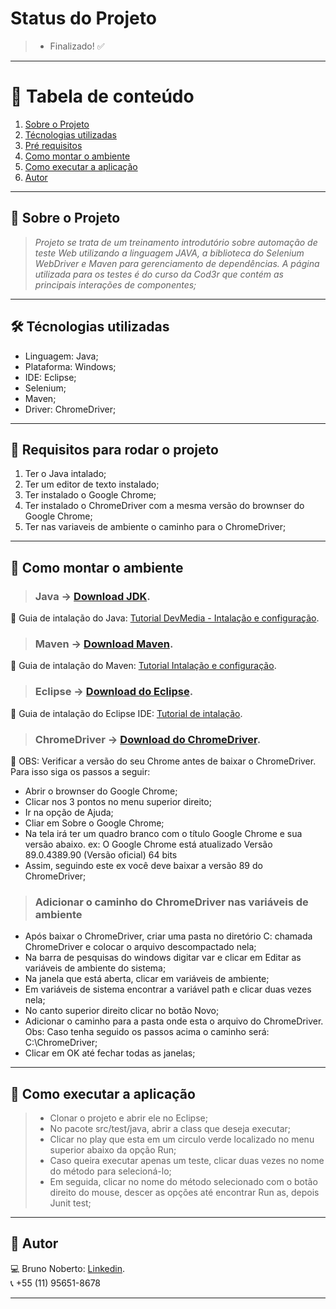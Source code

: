 

# Status do Projeto
> - Finalizado! :white_check_mark:

*******
# :file_folder: Tabela de conteúdo
1. [Sobre o Projeto](#sobre)
2. [Técnologias utilizadas](#ferramentas)
3. [Pré requisitos](#requisitos)
4. [Como montar o ambiente](#ambiente)
5. [Como executar a aplicação](#execucao)
6. [Autor](#autor)

*******

<div id='sobre'/>

## :file_folder: Sobre o Projeto
>*Projeto se trata de um treinamento introdutório sobre automação de teste Web utilizando a linguagem JAVA, a biblioteca do Selenium WebDriver e Maven para gerenciamento de dependências. A página utilizada para os testes é do curso da Cod3r que contém as principais interações de componentes;*

*******

<div id='ferramentas'/>

## 🛠 Técnologias utilizadas
- Linguagem: Java;
- Plataforma: Windows;
- IDE: Eclipse;
- Selenium;
- Maven;
- Driver: ChromeDriver;

*******

<div id='requisitos'/>

## :file_folder: Requisitos para rodar o projeto
1. Ter o Java intalado;
2. Ter um editor de texto instalado;
3. Ter instalado o Google Chrome;
4. Ter instalado o ChromeDriver com a mesma versão do brownser do Google Chrome;
5. Ter nas variaveis de ambiente o caminho para o ChromeDriver;

*******

<div id='ambiente'/>

## :file_folder: Como montar o ambiente

> ### Java -> [Download JDK](https://www.oracle.com/java/technologies/javase-downloads.html).
:pushpin: Guia de intalação do Java: [Tutorial DevMedia - Intalação e configuração](https://www.devmedia.com.br/instalacao-e-configuracao-do-pacote-java-jdk/23749).

> ### Maven -> [Download Maven](https://maven.apache.org/download.cgi).
:pushpin: Guia de intalação do Maven: [Tutorial Intalação e configuração](http://charlesmms.azurewebsites.net/2017/09/04/instalando-maven-no-windows-10/#:~:text=Instalando%20o%20Maven,Program%20Files%5CApache%5Cmaven.).

> ### Eclipse -> [Download do Eclipse](https://www.eclipse.org/).
:pushpin: Guia de intalação do Eclipse IDE: [Tutorial de intalação](https://medium.com/danielpadua/java-spring-boot-eclipse-7a1c4c364839).

> ### ChromeDriver -> [Download do ChromeDriver](https://chromedriver.chromium.org/downloads).
:pushpin: OBS: Verificar a versão do seu Chrome antes de baixar o ChromeDriver. Para isso siga os passos a seguir:

- Abrir o brownser do Google Chrome;
- Clicar nos 3 pontos no menu superior direito;
- Ir na opção de Ajuda;
- Cliar em Sobre o Google Chrome;
- Na tela irá ter um quadro branco com o título Google Chrome e sua versão abaixo.
ex: O Google Chrome está atualizado Versão 89.0.4389.90 (Versão oficial) 64 bits
- Assim, seguindo este ex você deve baixar a versão 89 do ChromeDriver;

> ### Adicionar o caminho do ChromeDriver nas variáveis de ambiente
- Após baixar o ChromeDriver, criar uma pasta no diretório C: chamada ChromeDriver e colocar o arquivo descompactado nela;
- Na barra de pesquisas do windows digitar var e clicar em Editar as variáveis de ambiente do sistema;
- Na janela que está aberta, clicar em variáveis de ambiente;
- Em variáveis de sistema encontrar a variável path e clicar duas vezes nela;
- No canto superior direito clicar no botão Novo;
- Adicionar o caminho para a pasta onde esta o arquivo do ChromeDriver.
Obs: Caso tenha seguido os passos acima o caminho será: C:\ChromeDriver;
- Clicar em OK até fechar todas as janelas;

*******

<div id='execucao'/>

## :file_folder: Como executar a aplicação
> - Clonar o projeto e abrir ele no Eclipse;
> - No pacote src/test/java, abrir a class que deseja executar;
> - Clicar no play que esta em um circulo verde localizado no menu superior abaixo da opção Run;
> - Caso queira executar apenas um teste, clicar duas vezes no nome do método para selecioná-lo;
> - Em seguida, clicar no nome do método selecionado com o botão direito do mouse, descer as opções até encontrar Run as, depois Junit test;

*******

<div id='autor'/>

## :bust_in_silhouette: Autor
:computer: Bruno Noberto: [Linkedin](https://www.linkedin.com/in/bruno-noberto/).
<br/>
:telephone_receiver: +55 (11) 95651-8678
*******
